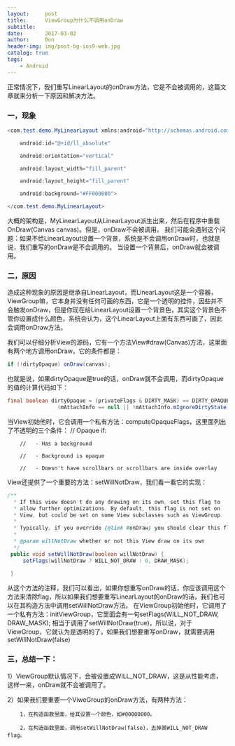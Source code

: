 ```yaml
---
layout:     post
title:      ViewGroup为什么不调用onDraw
subtitle:   
date:       2017-03-02
author:     Don
header-img: img/post-bg-ios9-web.jpg
catalog: true
tags:
    - Android
---
```


正常情况下，我们重写LinearLayout的onDraw方法，它是不会被调用的，这篇文章就来分析一下原因和解决方法。 

### 一，现象
```java
<com.test.demo.MyLinearLayout xmlns:android="http://schemas.android.com/apk/res/android"

    android:id="@+id/ll_absolute"

    android:orientation="vertical"

    android:layout_width="fill_parent"

    android:layout_height="fill_parent"

    android:background="#FF000000">

</com.test.demo.MyLinearLayout> 
```
大概的架构是，MyLinearLayout从LinearLayout派生出来，然后在程序中重载OnDraw(Canvas canvas)。但是，onDraw不会被调用。
我们可能会遇到这个问题：如果不给LinearLayout设置一个背景，系统是不会调用onDraw时，也就是说，我们重写的onDraw是不会调用的。
当设置一个背景后，onDraw就会被调用。 

### 二，原因 
造成这种现象的原因是继承自LinearLayout，而LinearLayout这是一个容器，ViewGroup嘛，它本身并没有任何可画的东西，它是一个透明的控件，因些并不会触发onDraw，但是你现在给LinearLayout设置一个背景色，其实这个背景色不管你设置成什么颜色，系统会认为，这个LinearLayout上面有东西可画了，因此会调用onDraw方法。 

我们可以仔细分析View的源码，它有一个方法View#draw(Canvas)方法，这里面有两个地方调用onDraw，它的条件都是：
```java
if (!dirtyOpaque) onDraw(canvas); 
```

也就是说，如果dirtyOpaque是true的话，onDraw就不会调用，而dirtyOpaque的值的计算代码如下：
```java
final boolean dirtyOpaque = (privateFlags & DIRTY_MASK) == DIRTY_OPAQUE &&  
                (mAttachInfo == null || !mAttachInfo.mIgnoreDirtyState);   
```
当View初始他时，它会调用一个私有方法：computeOpaqueFlags，这里面列出了不透明的三个条件：
        // Opaque if:

        //   - Has a background

        //   - Background is opaque

        //   - Doesn't have scrollbars or scrollbars are inside overlay

View还提供了一个重要的方法：setWillNotDraw，我们看一看它的实现： 

```java
/** 
  * If this view doesn't do any drawing on its own, set this flag to 
  * allow further optimizations. By default, this flag is not set on 
  * View, but could be set on some View subclasses such as ViewGroup. 
  * 
  * Typically, if you override {@link #onDraw} you should clear this flag. 
  * 
  * @param willNotDraw whether or not this View draw on its own 
  */  
 public void setWillNotDraw(boolean willNotDraw) {  
     setFlags(willNotDraw ? WILL_NOT_DRAW : 0, DRAW_MASK);  
  
 }  
 ```
从这个方法的注释，我们可以看出，如果你想重写onDraw的话，你应该调用这个方法来清除flag，所以如果我们想要重写LinearLayout的onDraw的话，我们也可以在其构造方法中调用setWillNotDraw方法。 在ViewGroup初始他时，它调用了一个私有方法：initViewGroup，它里面会有一句setFlags(WILL_NOT_DRAW, DRAW_MASK); 相当于调用了setWillNotDraw(true)，所以说，对于ViewGroup，它就认为是透明的了。如果我们想要重写onDraw，就需要调用setWillNotDraw(false)

### 三，总结一下：
1）ViewGroup默认情况下，会被设置成WILL_NOT_DRAW，这是从性能考虑，这样一来，onDraw就不会被调用了。

2）如果我们要重要一个ViweGroup的onDraw方法，有两种方法：

        1，在构造函数里面，给其设置一个颜色，如#00000000。

        2，在构造函数里面，调用setWillNotDraw(false)，去掉其WILL_NOT_DRAW flag。
